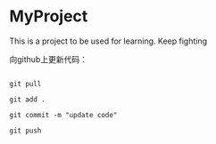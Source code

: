# MyProject
This is a project to be used for learning. Keep fighting



向github上更新代码：

```shell

git pull

git add .
 
git commit -m "update code"

git push


```


